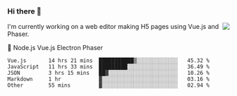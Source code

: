 ### Hi there 👋

<img align="right" src="https://github-readme-stats.vercel.app/api?username=jasonpanggo"/>


<p align="left">
I'm currently working on a web editor making H5 pages using Vue.js and Phaser.
</p>
<p align="left">
📖 Node.js Vue.js Electron Phaser
</p>

<!--START_SECTION:waka-->
```text
Vue.js       14 hrs 21 mins  ███████████▒░░░░░░░░░░░░░   45.32 % 
JavaScript   11 hrs 33 mins  █████████░░░░░░░░░░░░░░░░   36.49 % 
JSON         3 hrs 15 mins   ██▓░░░░░░░░░░░░░░░░░░░░░░   10.26 % 
Markdown     1 hr            ▓░░░░░░░░░░░░░░░░░░░░░░░░   03.16 % 
Other        55 mins         ▓░░░░░░░░░░░░░░░░░░░░░░░░   02.94 % 
```
<!--END_SECTION:waka-->

<!--
**JASONPANGGO/jasonpanggo** is a ✨ _special_ ✨ repository because its `README.md` (this file) appears on your GitHub profile.

Here are some ideas to get you started:

- 🔭 I’m currently working on ...
- 🌱 I’m currently learning ...
- 👯 I’m looking to collaborate on ...
- 🤔 I’m looking for help with ...
- 💬 Ask me about ...
- 📫 How to reach me: ...
- 😄 Pronouns: ...
- ⚡ Fun fact: ...
-->
